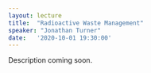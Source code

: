 ```yaml
---
layout: lecture
title:  "Radioactive Waste Management"
speaker: "Jonathan Turner"
date:   '2020-10-01 19:30:00'
---
```

Description coming soon.